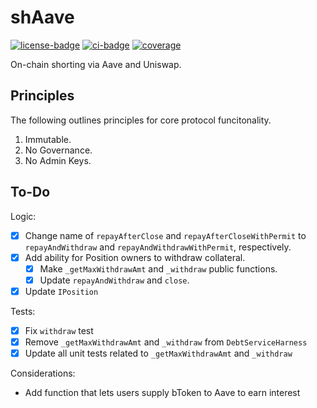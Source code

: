 # shAave

[![license-badge](https://img.shields.io/badge/license-MIT-yellow)](https://github.com/chainrule-labs/shaave-contracts/blob/main/LICENSE.md)
[![ci-badge](https://img.shields.io/github/actions/workflow/status/chainrule-labs/shaave-contracts/ci.yml?branch=main&logo=github&label=CI)](https://github.com/chainrule-labs/shaave-contracts/actions)
[![coverage](https://img.shields.io/codecov/c/github/chainrule-labs/shaave-contracts?token=K4Q3GAWUPJ&label=coverage&logo=codecov)](https://codecov.io/gh/chainrule-labs/shaave-contracts)

On-chain shorting via Aave and Uniswap.

## Principles

The following outlines principles for core protocol funcitonality.

1. Immutable.
2. No Governance.
3. No Admin Keys.

## To-Do

Logic:

-   [x] Change name of `repayAfterClose` and `repayAfterCloseWithPermit` to `repayAndWithdraw` and `repayAndWithdrawWithPermit`, respectively.
-   [x] Add ability for Position owners to withdraw collateral.
    -   [x] Make `_getMaxWithdrawAmt` and `_withdraw` public functions.
    -   [x] Update `repayAndWithdraw` and `close`.
-   [x] Update `IPosition`

Tests:

-   [x] Fix `withdraw` test
-   [x] Remove `_getMaxWithdrawAmt` and `_withdraw` from `DebtServiceHarness`
-   [x] Update all unit tests related to `_getMaxWithdrawAmt` and `_withdraw`

Considerations:

-   Add function that lets users supply bToken to Aave to earn interest
